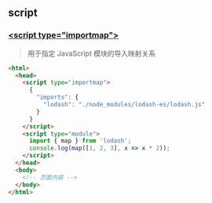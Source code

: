 ## script

### [\<script type="importmap">](https://developer.mozilla.org/zh-CN/docs/Web/HTML/Element/script/type/importmap)

> 用于指定 JavaScript 模块的导入映射关系

```html
<html>
  <head>
    <script type="importmap">
      {
        "imports": {
          "lodash": "./node_modules/lodash-es/lodash.js"
        }
      }
    </script>
    <script type="module">
      import { map } from 'lodash';
      console.log(map([1, 2, 3], x => x * 2));
    </script>
  </head>
  <body>
    <!-- 页面内容 -->
  </body>
</html>
```

